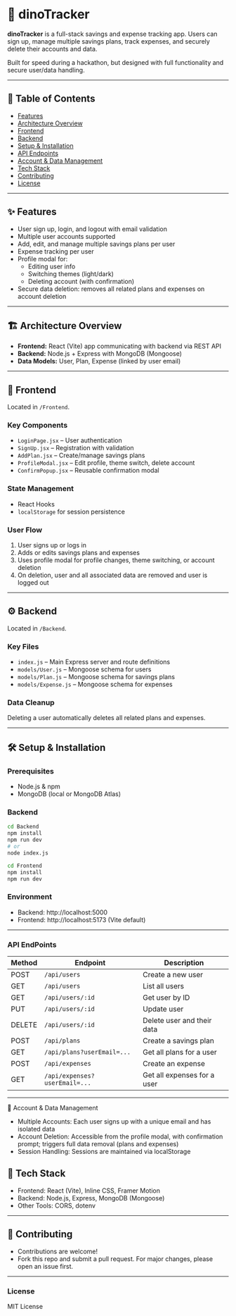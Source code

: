 # 🦕 dinoTracker

**dinoTracker** is a full-stack savings and expense tracking app. Users can sign up, manage multiple savings plans, track expenses, and securely delete their accounts and data.

Built for speed during a hackathon, but designed with full functionality and secure user/data handling.

---

## 📑 Table of Contents

- [Features](#features)
- [Architecture Overview](#architecture-overview)
- [Frontend](#frontend)
- [Backend](#backend)
- [Setup & Installation](#setup--installation)
- [API Endpoints](#api-endpoints)
- [Account & Data Management](#account--data-management)
- [Tech Stack](#tech-stack)
- [Contributing](#contributing)
- [License](#license)

---

## ✨ Features

- User sign up, login, and logout with email validation
- Multiple user accounts supported
- Add, edit, and manage multiple savings plans per user
- Expense tracking per user
- Profile modal for:
  - Editing user info
  - Switching themes (light/dark)
  - Deleting account (with confirmation)
- Secure data deletion: removes all related plans and expenses on account deletion

---

## 🏗 Architecture Overview

- **Frontend:** React (Vite) app communicating with backend via REST API
- **Backend:** Node.js + Express with MongoDB (Mongoose)
- **Data Models:** User, Plan, Expense (linked by user email)

---

## 🎨 Frontend

Located in `/Frontend`.

### Key Components

- `LoginPage.jsx` – User authentication
- `SignUp.jsx` – Registration with validation
- `AddPlan.jsx` – Create/manage savings plans
- `ProfileModal.jsx` – Edit profile, theme switch, delete account
- `ConfirmPopup.jsx` – Reusable confirmation modal

### State Management

- React Hooks
- `localStorage` for session persistence

### User Flow

1. User signs up or logs in
2. Adds or edits savings plans and expenses
3. Uses profile modal for profile changes, theme switching, or account deletion
4. On deletion, user and all associated data are removed and user is logged out

---

## ⚙️ Backend

Located in `/Backend`.

### Key Files

- `index.js` – Main Express server and route definitions
- `models/User.js` – Mongoose schema for users
- `models/Plan.js` – Mongoose schema for savings plans
- `models/Expense.js` – Mongoose schema for expenses

### Data Cleanup

Deleting a user automatically deletes all related plans and expenses.

---

## 🛠 Setup & Installation

### Prerequisites

- Node.js & npm
- MongoDB (local or MongoDB Atlas)

### Backend

```bash
cd Backend
npm install
npm run dev
# or
node index.js
```
```bash
cd Frontend
npm install
npm run dev
```

### Environment
- Backend: http://localhost:5000
- Frontend: http://localhost:5173 (Vite default)
---


### API EndPoints
| Method | Endpoint                      | Description                 |
| ------ | ----------------------------- | --------------------------- |
| POST   | `/api/users`                  | Create a new user           |
| GET    | `/api/users`                  | List all users              |
| GET    | `/api/users/:id`              | Get user by ID              |
| PUT    | `/api/users/:id`              | Update user                 |
| DELETE | `/api/users/:id`              | Delete user and their data  |
| POST   | `/api/plans`                  | Create a savings plan       |
| GET    | `/api/plans?userEmail=...`    | Get all plans for a user    |
| POST   | `/api/expenses`               | Create an expense           |
| GET    | `/api/expenses?userEmail=...` | Get all expenses for a user |
---
🔐 Account & Data Management
- Multiple Accounts: Each user signs up with a unique email and has isolated data
- Account Deletion: Accessible from the profile modal, with confirmation prompt; triggers full data removal (plans and expenses)
- Session Handling: Sessions are maintained via localStorage

## 🧰 Tech Stack
- Frontend: React (Vite), Inline CSS, Framer Motion
- Backend: Node.js, Express, MongoDB (Mongoose)
- Other Tools: CORS, dotenv
---

## 🤝 Contributing
- Contributions are welcome!
- Fork this repo and submit a pull request. For major changes, please open an issue first.
---

### License
MIT License


